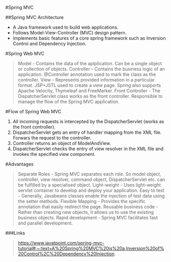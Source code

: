 #Spring MVC 

##Spring MVC Architecture 
- A Java framework used to build web applications. 
- Follows Model-View-Controller (MVC) design pattern. 
- Implements basic features of a core spring framework such as Inversion Control and Dependency Injection.

#Spring Web MVC 
> Model - Contains the data of the aplplication. Can be a single object or collection of objects. 
> Controller - Contains the business logic of an application. @Controller annotation used to mark the class as the controller.
> View - Represents provided information in a particular format. JSP+JSTL used to create a view page. Spring also supports Apache Velocity, Thymeleaf and FreeMarker. 
> Front Controller - The DispatcherServlet class works as the front controller. Responsible to manage the flow of the Spring MVC application.

#Flow of Spring Web MVC
1. All incoming requests is intercepted by the DispatcherServlet (works as the front controller).
2. DispatcherServlet gets an entry of handler mapping from the XML file. Forwars the request to the controller.
3. Controller returns an object of ModelAndView.
4. DispatcherServlet checks the entry of view resolver in the XML file and invokes the specified view component.

#Advantages 
> Separate Roles - Spring MVC separates each role. So model object, controller, view resolver, command object, DispatcherServlet etc. can be fulfilled by a specialised object.
> Light-weight - Uses light-weight servlet container to develop and deploy your application. 
> Easy to test - Generally, Javabeans classes enable the injection of test data using the setter methods. 
> Flexible Mapping - Provides the specific annotation that easily redirect the page. 
> Reusable business code - Rather than creating new objects, it allows us to use the existing business objects.
> Rapid development - Spring MVC facilitates fast and parallel development.

###Links 
> https://www.javatpoint.com/spring-mvc-tutorial#:~:text=A%20Spring%20MVC%20is%20a,Inversion%20of%20Control%2C%20Dependency%20Injection.
